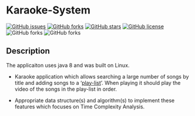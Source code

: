 # Karaoke-System
<a href="https://github.com/Nehal-Bhautoo/Karaoke-System/issues"><img alt="GitHub issues" src="https://img.shields.io/github/issues/Nehal-Bhautoo/Karaoke-System"></a> <a href="https://github.com/Nehal-Bhautoo/Karaoke-System/network"><img alt="GitHub forks" src="https://img.shields.io/github/forks/Nehal-Bhautoo/Karaoke-System"></a> <a href="https://github.com/Nehal-Bhautoo/Karaoke-System/stargazers"><img alt="GitHub stars" src="https://img.shields.io/github/stars/Nehal-Bhautoo/Karaoke-System"></a> <a href="https://github.com/Nehal-Bhautoo/Karaoke-System"><img alt="GitHub license" src="https://img.shields.io/github/license/Nehal-Bhautoo/Karaoke-System"></a> <img alt="GitHub forks" src="https://www.code-inspector.com/project/18593/score/svg"> <img alt="GitHub forks" src="https://www.code-inspector.com/project/18593/status/svg"> 

## Description

The applicaiton uses java 8 and was built on Linux.

  - Karaoke application which allows searching a large number of songs by title and adding songs to a ‘[play-list](list.txt)’. When playing it should play
   the video of the songs in the play-list in order.
   
   - Appropriate data structure(s) and algorithm(s) to implement these features which focuses on Time Complexity Analysis.
